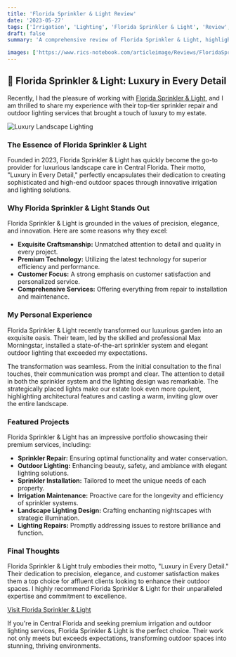 ```yaml
---
title: 'Florida Sprinkler & Light Review'
date: '2023-05-27'
tags: ['Irrigation', 'Lighting', 'Florida Sprinkler & Light', 'Review', 'Luxury Landscape']
draft: false
summary: 'A comprehensive review of Florida Sprinkler & Light, highlighting their premium irrigation and outdoor lighting services in Central Florida.'

images: ['https://www.rics-notebook.com/articleimage/Reviews/FloridaSprinklerLight.png']
---
```


## 🌟 Florida Sprinkler & Light: Luxury in Every Detail

Recently, I had the pleasure of working with [Florida Sprinkler & Light](https://www.floridasprinklerlight.com/), and I am thrilled to share my experience with their top-tier sprinkler repair and outdoor lighting services that brought a touch of luxury to my estate.

![Luxury Landscape Lighting](https://www.floridasprinklerlight.com/FSL_logo.jpg)

### The Essence of Florida Sprinkler & Light

Founded in 2023, Florida Sprinkler & Light has quickly become the go-to provider for luxurious landscape care in Central Florida. Their motto, "Luxury in Every Detail," perfectly encapsulates their dedication to creating sophisticated and high-end outdoor spaces through innovative irrigation and lighting solutions.

### Why Florida Sprinkler & Light Stands Out

Florida Sprinkler & Light is grounded in the values of precision, elegance, and innovation. Here are some reasons why they excel:

- **Exquisite Craftsmanship:** Unmatched attention to detail and quality in every project.
- **Premium Technology:** Utilizing the latest technology for superior efficiency and performance.
- **Customer Focus:** A strong emphasis on customer satisfaction and personalized service.
- **Comprehensive Services:** Offering everything from repair to installation and maintenance.

### My Personal Experience

Florida Sprinkler & Light recently transformed our luxurious garden into an exquisite oasis. Their team, led by the skilled and professional Max Morningstar, installed a state-of-the-art sprinkler system and elegant outdoor lighting that exceeded my expectations.

The transformation was seamless. From the initial consultation to the final touches, their communication was prompt and clear. The attention to detail in both the sprinkler system and the lighting design was remarkable. The strategically placed lights make our estate look even more opulent, highlighting architectural features and casting a warm, inviting glow over the entire landscape.

### Featured Projects

Florida Sprinkler & Light has an impressive portfolio showcasing their premium services, including:

- **Sprinkler Repair:** Ensuring optimal functionality and water conservation.
- **Outdoor Lighting:** Enhancing beauty, safety, and ambiance with elegant lighting solutions.
- **Sprinkler Installation:** Tailored to meet the unique needs of each property.
- **Irrigation Maintenance:** Proactive care for the longevity and efficiency of sprinkler systems.
- **Landscape Lighting Design:** Crafting enchanting nightscapes with strategic illumination.
- **Lighting Repairs:** Promptly addressing issues to restore brilliance and function.

### Final Thoughts

Florida Sprinkler & Light truly embodies their motto, "Luxury in Every Detail." Their dedication to precision, elegance, and customer satisfaction makes them a top choice for affluent clients looking to enhance their outdoor spaces. I highly recommend Florida Sprinkler & Light for their unparalleled expertise and commitment to excellence.

[Visit Florida Sprinkler & Light](https://www.floridasprinklerlight.com/)

If you're in Central Florida and seeking premium irrigation and outdoor lighting services, Florida Sprinkler & Light is the perfect choice. Their work not only meets but exceeds expectations, transforming outdoor spaces into stunning, thriving environments.
